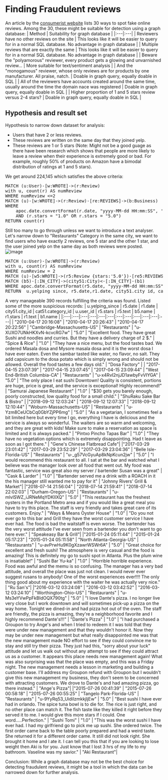 # Finding Fraudulent reviews
An article by the [consumerist website](https://consumerist.com/2010/04/14/how-you-spot-fake-online-reviews/) lists 30 ways to spot fake online reviews. Among the 30, these might be suitable for detection using a graph database:
| Method | Suitability for graph database |
|:---|:---|
| Reviewers have no other reviews on the site	| This looks like it will be easier to query for in a normal SQL database. No advantage in graph database	|
| Multiple reviews that are exactly the same	| This looks like it will be easier to query for in a normal SQL database. No advantage in graph database	|
| Beware the "polyamorous" reviewer, every product gets a glowing and unvarnished review...	| More suitable for text/sentiment analysis	|
| And the "monogamous" reviewer, whose only reviews are for products by one manufacturer. All praise, natch.	| Doable in graph query, equally doable in SQL	|
| All of the reviewers have accounts created around the same time, usually around the time the domain nace was registered	| Doable in graph query, equally doable in SQL	|
| Higher proportion of 1 and 5 stars review versus 2-4 stars?	| Doable in graph query, equally doable in SQL	|


## Hypothesis and result set
Hypothesis to narrow down dataset for analysis:
* Users that have 2 or less reviews.
* These reviews are written on the same day that they joined yelp.
* These reviews are 1 or 5 stars (Note: Might not be a good guage as there have been research which shows that people are more likely to leave a review when their experience is extremely good or bad. For example, roughly 50% of products on Amazon have a bimodal distribution of ratings at 1 and 5 stars).

We get around 224,145 which satisfies the above criteria:
<pre>MATCH (u:User)-[w:WROTE]->(r:Review)
with u, count(r) AS numReview
WHERE numReview <=2  
MATCH (u)-[w:WROTE]->(r:Review)-[re:REVIEWS]->(b:Business)
WHERE 
    apoc.date.convertFormat(r.date, "yyyy-MM-dd HH:mm:SS", 'iso_date') = apoc.date.convertFormat(u.yelping_since, "yyyy-MM-dd HH:mm:SS", 'iso_date') 
    AND (r.stars = "1.0" OR r.stars = "5.0")
RETURN count(r)</pre>

Still too many to go through unless we want to introduce a text analyser.  
Let's narrow down to "Restaurants" Category in the same city, we want to find users who have exactly 2 reviews, one 5 star and the other 1 star, and the user joined yelp on the same day as both reviews were posted.  
![image](https://user-images.githubusercontent.com/830693/128161361-bd53d3f1-ba10-45de-8d81-9ddbbc1007a3.png)

<pre>MATCH (u:User)-[w:WROTE]->(r:Review)
with u, count(r) AS numReview
WHERE numReview = 2
MATCH (u)-[w5:WROTE]->(r5:Review {stars:'5.0'})-[re5:REVIEWS]->(b5:Business)-[ic5:IN_CATEGORY]->(cat51:Category {category_id:'Restaurants'})<-[ic1:IN_CATEGORY]-(b1:Business)<-[re1:REVIEWS]-(r1:Review {stars:'1.0'})<-[w1:WROTE]-(u)
MATCH (b5)-[:IN_CITY]->(city51:City)<-[:IN_CITY]-(b1)
WHERE apoc.date.convertFormat(r5.date, "yyyy-MM-dd HH:mm:SS", 'iso_date') = apoc.date.convertFormat(r1.date, "yyyy-MM-dd HH:mm:SS", 'iso_date') AND apoc.date.convertFormat(r5.date, "yyyy-MM-dd HH:mm:SS", 'iso_date')=apoc.date.convertFormat(u.yelping_since, "yyyy-MM-dd HH:mm:SS", 'iso_date')
RETURN  u.yelping_since, r5.date,r1.date, city51.city_id, cat51.category_id , u.user_id, r5.stars, r5.text, b5.name, r1.stars, r1.text, b1.name</pre>
  
A very manageable 390 records fulfilling the criteria was found. Listed some of the more suspicious records:
| u.yelping_since | r5.date | r1.date | city51.city_id | cat51.category_id | u.user_id | r5.stars | r5.text | b5.name | r1.stars | r1.text | b1.name |
|:---|:---|:---|:---|:---|:---|:---|:---|:---|:---|:---|:---|
| "2010-04-17 20:16:08"	 | "2010-04-17 20:26:43" | "2010-04-17 20:22:56" | "Cambridge-Massachusetts-US" | "Restaurants" | "u-XUXO7UNkHKXvN-kcvcRG7w" | "5.0" | "Excellent food. They have great Sushi and noodles and curries. But they have a delivery charge of 2 $." | "Spice & Rice" | "1.0" | "They have a nice menu, but the food tastes bad. We ordered Masala dosa and Mysore masala dosa and it is the worst dosa I have ever eaten. Even the sambar tasted like water, no flavor, no salt. They add capsicum to the dosa potato which is simply wrong and should not be allowed. Overall the food tastes a few days old." | "Dosa Factory" |
| "2017-04-15 23:07:39" | "2017-04-15 23:07:45" | "2017-04-15 23:09:44" | "West End-British Columbia-CA" | "Restaurants" | "u-x4RvI2njJD1awbyFvVIYGA" | "5.0" | "The only place I eat sushi Downtown! Quality is consistent, portions are huge, price is great, and the service is exceptional! Highly recommend!" | "Samurai Japanese Restaurant" | "1.0" | "$30 gets you barely enough, poorly constructed, low quality food for a small child." | "ShuRaku Sake Bar & Bistro" |
|"2018-09-12 12:03:24" | "2018-09-12 12:07:33" | "2018-09-12 12:10:44" | "Woburn-Massachusetts-US" | "Restaurants" | "u-Yzm8CeUCbCq0GbYZjPP6mg" | "5.0" | "As a vegetarian, I sometimes feel a bit limited here but every time I go, everything I have is delicious and the service is always so wonderful. The waiters are so warm and welcoming, and they are great with kids! Make sure to make a reservation as space is limited and it is always packed." | "Pintxo Pincho Tapas Bar" | "1.0" | "They have no vegetation options which is extremely disappointing. Had t leave as soon as I got there." | "Gene's Chinese Flatbread Cafe"|
|"2017-03-29 23:01:42" | "2017-03-29 23:52:29" | "2017-03-29 23:04:36" | "Belle Isle-Florida-US" | "Restaurants" | "u-_g57VcGyuAp8kNpKcun2jw" | "5.0" | "I would recommend this restaurant to all. I sat at the bar and watched what I believe was the manager look over all food that went out. My food was fantastic, service was great also my server / bartender Susan was a great" | "Cask & Larder" | "1.0" | "Bartender served me a drink with a ROACH in it the his manager still wanted me to pay for it" | "Johnny Rivers' Grill & Market"|
|"2018-07-14 21:56:04" | "2018-07-14 21:59:41" | "2018-07-14 22:02:03" | "Durham-Oregon-US" | "Restaurants" | "u-mlvlSWZ_iJRNeMqYDKlIXQ" | "5.0" | "This restaurant has the freshest oysters in the Portland Metro area and if you would like a great meal you have to try this place. The staff is very friendly and takes great care of its customers. Enjoy." | "Ways & Means Oyster House" | "1.0" | "Do you not ever go to this bar and Grill they have the worst customer service I have ever had. The food is bad the waitstaff is even worse. The bartender has the very worst attitude I've ever seen from a bartender you don't want to go here ever." | "Speakeasy Bar & Grill"|
|"2015-01-24 05:11:44" | "2015-01-24 05:17:23" | "2015-01-24 05:11:58" | "North Atlanta-Georgia-US" | "Restaurants" | "u-avPrwHu9K0gXzawrWSWr6A" | "5.0" | "Great choice for excellent and fresh sushi! The atmosphere is very casual and the food is amazing! This is definitely my go to sushi spot in Atlanta. Plus the plum wine is insatiable!" | "Sushi Bar Yu-ka" | "1.0" | "Horrible horrible experience. Food was awful and the memu is so confusing. The manager has a very bad attitude, and overall the place was just not clean. I would never ever suggest rusans to anybody! One of the worst experiences ever!!!! The only thing good about my experience with the waiter he was actually very nice." | "Ru San's"|
|"2016-03-12 03:24:08" | "2016-03-12 03:42:52" | "2016-03-12 03:24:10" | "Worthington-Ohio-US" | "Restaurants" | "u-Ms3eYVwPpFkBIdOQX790tg" | "5.0" | "I love Dante's pizza. I no longer live very close but I work downtown and will sometimes pick-up a pizza on the way home. Tonight we dined-in and had pizza hot out of the oven. The staff are friendly, the pizza is amazing, they're a neighborhood favorite and I highly recommend Dante's!!!" | "Dante's Pizza" | "1.0" | "I had purchased a Groupon to try Ange's and when I tried to redeem it I was told that they were under new management and that they wouldn't honor it. Now they may be under new management but what really disappointed me was that the new management made NO effort to see if they could convince me to stay and still try their pizza. They just had this, "sorry about your luck" attitude and let us walk out without any attempt to see if they could attract us as a customer. It appears this place needs new management again! What was also surprising was that the place was empty, and this was a Friday night. The new management needs a lesson in marketing and building a customer base. I'll address my Groupon refund with Groupon but I wouldn't give this new management my business, they don't seem to be concerned with attracting customers. We drove to Dante's and had amazing pizza, go there instead." | "Ange's Pizza"|
|"2015-07-26 00:41:39" | "2015-07-26 00:58:18" | "2015-07-26 00:55:25" | "Tangelo Park-Florida-US" | "Restaurants" | "u-9YyRq53_UidiIzmkkjljEw" | "5.0" | "Best sushi I have ever had in orlando. The spice tuna bowl is to die for. The rice is just right, and no other place can match it. The fish taste like they killed it right before they served it to me. I would give this more stars if I could. One word.....Perfection." | "Sushi Tomi" | "1.0" | "This was the worst sushi I have ever had. I had my girlfriend go to pick me up sushi. She ordered twice. The first order came back to the table poorly prepared and had a weird taste. She returned it for a different order came. It still did not look right. She brought it home and I ate it. I can tell you this that if you are looking to lose weight then Aki is for you. Just know that I lost 3 hrs of my life to my bathroom. Vaseline was my savior." | "Aki Restaurant"|
  
Conclusion: While a graph database may not be the best choice for detecting fraudulent reviews, it might be a tool in which the data can be narrowed down for further analysis.
